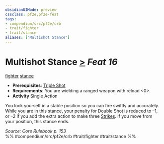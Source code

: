 ```yaml
---
obsidianUIMode: preview
cssclass: pf2e,pf2e-feat
tags:
- compendium/src/pf2e/crb
- trait/fighter
- trait/stance
aliases: ["Multishot Stance"]
---
```

# Multishot Stance  [>](/rules/core-rulebook/chapter-9-playing-the-game.md#Actions "Single Action") *Feat 16*  
[fighter](/rules/traits/fighter.md)  [stance](/rules/traits/stance.md)  

- **Prerequisites**: [Triple Shot](/compendium/feats/triple-shot.md)
- **Requirements**: You are wielding a ranged weapon with reload <0>.
- **Activity** Single Action

You lock yourself in a stable position so you can fire swiftly and accurately. While you are in this stance, your penalty for Double Shot is reduced to –1, or –2 if you add the extra action to make three [Strikes](/rules/actions/strike.md). If you move from your position, this stance ends.

*Source: Core Rulebook p. 153*  
%% #compendium/src/pf2e/crb #trait/fighter #trait/stance %%